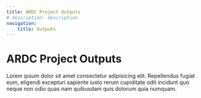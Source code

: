 ```yaml
---
title: ARDC Project Outputs 
# description: description
navigation:
    title: Outputs
---
```


# ARDC Project Outputs
Lorem ipsum dolor sit amet consectetur adipisicing elit. Repellendus fugiat eum, eligendi excepturi sapiente iusto rerum cupiditate odit incidunt quo neque non odio quas nam quibusdam quis dolorum quia numquam.
